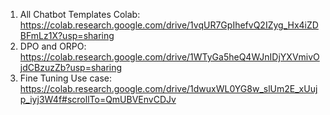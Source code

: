1) All Chatbot Templates Colab: https://colab.research.google.com/drive/1vqUR7GpIhefvQ2IZyg_Hx4iZDBFmLz1X?usp=sharing
2) DPO and ORPO: https://colab.research.google.com/drive/1WTyGa5heQ4WJnIDjYXVmivOjdCBzuzZb?usp=sharing
3) Fine Tuning Use case: https://colab.research.google.com/drive/1dwuxWL0YG8w_slUm2E_xUujp_iyj3W4f#scrollTo=QmUBVEnvCDJv
